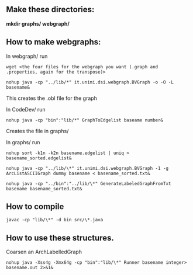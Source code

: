 Make these directories:
-------------------------

**mkdir graphs/ webgraph/**

How to make webgraphs:
----------------------
In webgraph/ run

`wget <the four files for the webgraph you want (.graph and .properties, again for the transpose)>`

`nohup java -cp "../lib/*" it.unimi.dsi.webgraph.BVGraph -o -O -L basename&`

This creates the .obl file for the graph

In CodeDev/ run

`nohup java -cp "bin":"lib/*" GraphToEdgelist baseame number&`

Creates the file in graphs/ 

In graphs/ run

`nohup sort -k1n -k2n basename.edgelist | uniq > basename_sorted.edgelist&`

`nohup java -cp "../lib/\*" it.unimi.dsi.webgraph.BVGraph -1 -g ArcListASCIIGraph dummy basename < basename_sorted.txt&`

`nohup java -cp "../bin":"../lib/\*" GenerateLabeledGraphFromTxt basename basename_sorted.txt&`

How to compile
--

`javac -cp "lib/\*" -d bin src/\*.java`


How to use these structures.
----------------------------------------

Coarsen an ArchLabelledGraph

`nohup java -Xss4g -Xmx64g -cp "bin":"lib/\*" Runner basename integer> basename.out 2>&1&`

##
